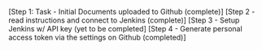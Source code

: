[Step 1: Task - Initial Documents uploaded to Github (complete)]
[Step 2 - read instructions and connect to Jenkins (complete)]
[Step 3 - Setup Jenkins w/ API key (yet to be completed]
[Step 4 - Generate personal access token via the settings on Github (completed)]
